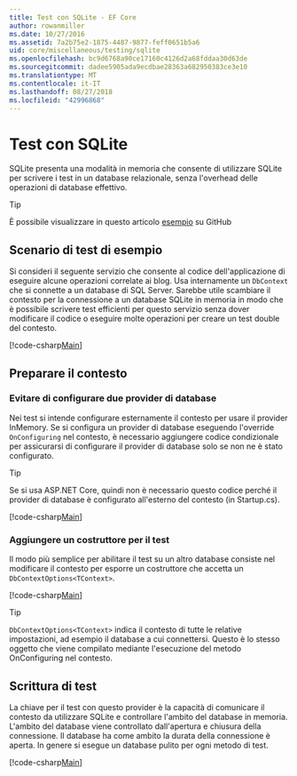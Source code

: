```yaml
---
title: Test con SQLite - EF Core
author: rowanmiller
ms.date: 10/27/2016
ms.assetid: 7a2b75e2-1875-4487-9877-feff0651b5a6
uid: core/miscellaneous/testing/sqlite
ms.openlocfilehash: bc9d6768a90ce17160c4126d2a68fddaa30d63de
ms.sourcegitcommit: dadee5905ada9ecdbae28363a682950383ce3e10
ms.translationtype: MT
ms.contentlocale: it-IT
ms.lasthandoff: 08/27/2018
ms.locfileid: "42996868"
---
```

# <a name="testing-with-sqlite"></a>Test con SQLite

SQLite presenta una modalità in memoria che consente di utilizzare SQLite per scrivere i test in un database relazionale, senza l'overhead delle operazioni di database effettivo.

> [!TIP]  
> È possibile visualizzare in questo articolo [esempio](https://github.com/aspnet/EntityFramework.Docs/tree/master/samples/core/Miscellaneous/Testing) su GitHub

## <a name="example-testing-scenario"></a>Scenario di test di esempio

Si consideri il seguente servizio che consente al codice dell'applicazione di eseguire alcune operazioni correlate ai blog. Usa internamente un `DbContext` che si connette a un database di SQL Server. Sarebbe utile scambiare il contesto per la connessione a un database SQLite in memoria in modo che è possibile scrivere test efficienti per questo servizio senza dover modificare il codice o eseguire molte operazioni per creare un test double del contesto.

[!code-csharp[Main](../../../../samples/core/Miscellaneous/Testing/BusinessLogic/BlogService.cs)]

## <a name="get-your-context-ready"></a>Preparare il contesto

### <a name="avoid-configuring-two-database-providers"></a>Evitare di configurare due provider di database

Nei test si intende configurare esternamente il contesto per usare il provider InMemory. Se si configura un provider di database eseguendo l'override `OnConfiguring` nel contesto, è necessario aggiungere codice condizionale per assicurarsi di configurare il provider di database solo se non ne è stato configurato.

> [!TIP]  
> Se si usa ASP.NET Core, quindi non è necessario questo codice perché il provider di database è configurato all'esterno del contesto (in Startup.cs).

[!code-csharp[Main](../../../../samples/core/Miscellaneous/Testing/BusinessLogic/BloggingContext.cs#OnConfiguring)]

### <a name="add-a-constructor-for-testing"></a>Aggiungere un costruttore per il test

Il modo più semplice per abilitare il test su un altro database consiste nel modificare il contesto per esporre un costruttore che accetta un `DbContextOptions<TContext>`.

[!code-csharp[Main](../../../../samples/core/Miscellaneous/Testing/BusinessLogic/BloggingContext.cs#Constructors)]

> [!TIP]  
> `DbContextOptions<TContext>` indica il contesto di tutte le relative impostazioni, ad esempio il database a cui connettersi. Questo è lo stesso oggetto che viene compilato mediante l'esecuzione del metodo OnConfiguring nel contesto.

## <a name="writing-tests"></a>Scrittura di test

La chiave per il test con questo provider è la capacità di comunicare il contesto da utilizzare SQLite e controllare l'ambito del database in memoria. L'ambito del database viene controllato dall'apertura e chiusura della connessione. Il database ha come ambito la durata della connessione è aperta. In genere si esegue un database pulito per ogni metodo di test.

[!code-csharp[Main](../../../../samples/core/Miscellaneous/Testing/TestProject/SQLite/BlogServiceTests.cs)]
